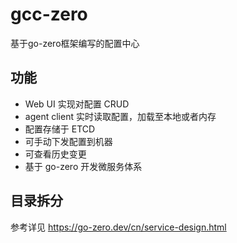 # gcc-zero
基于go-zero框架编写的配置中心

## 功能
- Web UI 实现对配置 CRUD
- agent client 实时读取配置，加载至本地或者内存
- 配置存储于 ETCD
- 可手动下发配置到机器
- 可查看历史变更
- 基于 go-zero 开发微服务体系

## 目录拆分
参考详见 https://go-zero.dev/cn/service-design.html